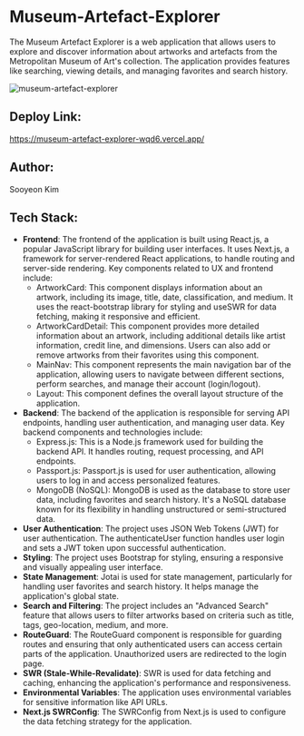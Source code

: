 # Museum-Artefact-Explorer

The Museum Artefact Explorer is a web application that allows users to explore and discover information about artworks and artefacts from the Metropolitan Museum of Art's collection. The application provides features like searching, viewing details, and managing favorites and search history.

![museum-artefact-explorer](https://github.com/sookimm/Museum-Artefact-Explorer/assets/105490589/68cbb6ce-d7c8-4b1d-8766-a9ba5069f90d)

## Deploy Link: 
https://museum-artefact-explorer-wqd6.vercel.app/

## Author: 
Sooyeon Kim

## Tech Stack:
- **Frontend**: The frontend of the application is built using React.js, a popular JavaScript library for building user interfaces. It uses Next.js, a framework for server-rendered React applications, to handle routing and server-side rendering. Key components related to UX and frontend include:
  + ArtworkCard: This component displays information about an artwork, including its image, title, date, classification, and medium. It uses the react-bootstrap library for styling and useSWR for data fetching, making it responsive and efficient.
  + ArtworkCardDetail: This component provides more detailed information about an artwork, including additional details like artist information, credit line, and dimensions. Users can also add or remove artworks from their favorites using this       component.
  + MainNav: This component represents the main navigation bar of the application, allowing users to navigate between different sections, perform searches, and manage their account (login/logout).
  + Layout: This component defines the overall layout structure of the application.
- **Backend**: The backend of the application is responsible for serving API endpoints, handling user authentication, and managing user data. Key backend components and technologies include:
  + Express.js: This is a Node.js framework used for building the backend API. It handles routing, request processing, and API endpoints.
  + Passport.js: Passport.js is used for user authentication, allowing users to log in and access personalized features.
  + MongoDB (NoSQL): MongoDB is used as the database to store user data, including favorites and search history. It's a NoSQL database known for its flexibility in handling unstructured or semi-structured data.
- **User Authentication**: The project uses JSON Web Tokens (JWT) for user authentication. The authenticateUser function handles user login and sets a JWT token upon successful authentication.
- **Styling**: The project uses Bootstrap for styling, ensuring a responsive and visually appealing user interface.
- **State Management**: Jotai is used for state management, particularly for handling user favorites and search history. It helps manage the application's global state.
- **Search and Filtering**: The project includes an "Advanced Search" feature that allows users to filter artworks based on criteria such as title, tags, geo-location, medium, and more.
- **RouteGuard**: The RouteGuard component is responsible for guarding routes and ensuring that only authenticated users can access certain parts of the application. Unauthorized users are redirected to the login page.
- **SWR (Stale-While-Revalidate)**: SWR is used for data fetching and caching, enhancing the application's performance and responsiveness.
- **Environmental Variables**: The application uses environmental variables for sensitive information like API URLs.
- **Next.js SWRConfig**: The SWRConfig from Next.js is used to configure the data fetching strategy for the application.
